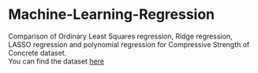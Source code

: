 # Machine-Learning-Regression
Comparison of Ordinary Least Squares regression, Ridge regression, LASSO regression and polynomial regression for Compressive Strength of Concrete dataset. 
<br>You can find the dataset <a href="https://www.kaggle.com/pavanraj159/concrete-compressive-strength-data-set">here</a>
